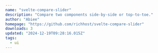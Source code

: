 ```yaml
---
name: "svelte-compare-slider"
description: "Compare two components side-by-side or top-to-toe."
author: "Abiee"
homepage: "https://github.com/richhost/svelte-compare-slider"
downloads: 3
updated: "2024-12-19T09:28:16.015Z"
tags: 
  - ui
---
```

